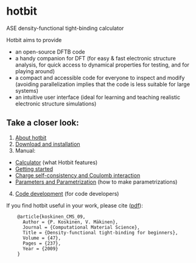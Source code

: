 # hotbit
ASE density-functional tight-binding calculator


Hotbit aims to provide
* an open-source DFTB code
* a handy companion for DFT (for easy & fast electronic structure analysis, for quick access to dynamical properties for testing, and for playing around)
* a compact and accessible code for everyone to inspect and modify (avoiding parallelization implies that the code is less suitable for large systems)
* an intuitive user interface (ideal for learning and teaching realistic electronic structure simulations)

  
## Take a closer look:

 1. [About hotbit](https://github.com/pekkosk/hotbit/wiki/About-hotbit)
 2. [Download and installation](https://github.com/pekkosk/hotbit/wiki/Download-and-installation)
 3. Manual:
   * [Calculator](https://github.com/pekkosk/hotbit/wiki/Calculator) (what Hotbit features)
   * [Getting started](https://github.com/pekkosk/hotbit/wiki/Getting-started)
   * [Charge self-consistency and Coulomb interaction](https://github.com/pekkosk/hotbit/wiki/Charge-self-consistency-and-Coulomb-interaction)
   * [Parameters and Parametrization](https://github.com/pekkosk/hotbit/wiki/Parameters-and-parametrization) (how to make parametrizations)
 4. [Code development](https://github.com/pekkosk/hotbit/wiki/Code-development) (for code developers)


If you find hotbit useful in your work, please cite ([pdf](http://users.jyu.fi/~pekkosk/resources/pdf/koskinen_CMS_09.pdf)):
```
    @article{koskinen_CMS_09,
      Author = {P. Koskinen, V. Mäkinen},
      Journal = {Computational Material Science},
      Title = {Density-functional tight-binding for beginners},
      Volume = {47},
      Pages = {237},
      Year = {2009}
    }
```
